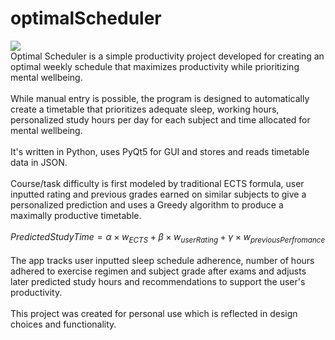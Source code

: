 # optimalScheduler
![](https://github.com/gruvian/optimalScheduler/blob/main/logo.png) <br />
Optimal Scheduler is a simple productivity project developed for creating an optimal weekly schedule that maximizes productivity while prioritizing mental wellbeing.<br /> <br />
While manual entry is possible, the program is designed to automatically create a timetable that prioritizes adequate sleep, working hours, personalized study hours per day for each subject 
and time allocated for mental wellbeing. <br /> <br />
It's written in Python, uses PyQt5 for GUI and stores and reads timetable data in JSON. <br /> <br />
Course/task difficulty is first modeled by traditional ECTS formula, user inputted rating and previous grades earned on similar subjects to give a personalized prediction and uses a Greedy algorithm to produce a maximally productive timetable. <br /> <br />
$PredictedStudyTime = \alpha \times w_{ECTS}+\beta \times w_{userRating} + \gamma \times w_{previousPerfromance}$
<br /> <br /> The app tracks user inputted sleep schedule adherence, number of hours adhered to exercise regimen and subject grade after exams and adjusts later predicted study hours and recommendations to support the user's productivity. 
<br />
<br /> This project was created for personal use which is reflected in design choices and functionality. 
